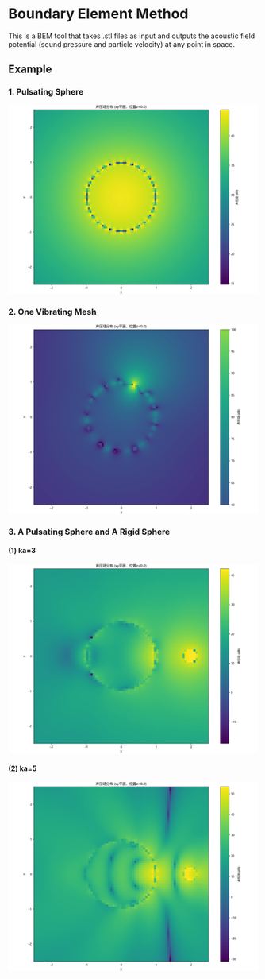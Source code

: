 # Boundary Element Method

This is a BEM tool that takes .stl files as input and outputs the acoustic field potential (sound pressure and particle velocity) at any point in space.

## Example

### 1. Pulsating Sphere
<img src="images/BEM.png" width="800" />

### 2. One Vibrating Mesh 
<img src="images/1mesh.png" width="800" />

### 3. A Pulsating Sphere and A Rigid Sphere

#### (1) ka=3
<img src="images/ka=3.png" width="800" />

#### (2) ka=5
<img src="images/ka=5.png" width="800" />

